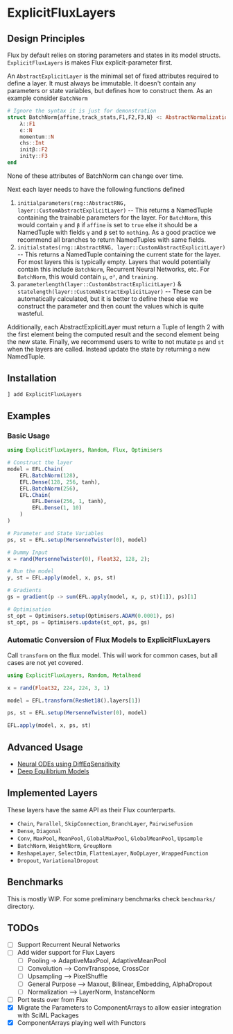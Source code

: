 # ExplicitFluxLayers

## Design Principles

Flux by default relies on storing parameters and states in its model structs. `ExplicitFluxLayers` is makes Flux explicit-parameter first. 

An `AbstractExplicitLayer` is the minimal set of fixed attributes required to define a layer. It must always be immutable. It doesn't contain any parameters or state variables, but defines how to construct them. As an example consider `BatchNorm`

```julia
# Ignore the syntax it is just for demonstration
struct BatchNorm{affine,track_stats,F1,F2,F3,N} <: AbstractNormalizationLayer{affine,track_stats} <: AbstractExplicitLayer
    λ::F1
    ϵ::N
    momentum::N
    chs::Int
    initβ::F2
    initγ::F3
end
```

None of these attributes of BatchNorm can change over time.

Next each layer needs to have the following functions defined

1. `initialparameters(rng::AbstractRNG, layer::CustomAbstractExplicitLayer)` -- This returns a NamedTuple containing the trainable parameters for the layer. For `BatchNorm`, this would contain `γ` and `β` if `affine` is set to `true` else it should be a NamedTuple with fields `γ` and `β` set to `nothing`. As a good practice we recommend all branches to return NamedTuples with same fields.
2. `initialstates(rng::AbstractRNG, layer::CustomAbstractExplicitLayer)` -- This returns a NamedTuple containing the current state for the layer. For most layers this is typically empty. Layers that would potentially contain this include `BatchNorm`, Recurrent Neural Networks, etc. For `BatchNorm`, this would contain `μ`, `σ²`, and `training`.
3. `parameterlength(layer::CustomAbstractExplicitLayer)` & `statelength(layer::CustomAbstractExplicitLayer)` -- These can be automatically calculated, but it is better to define these else we construct the parameter and then count the values which is quite wasteful.

Additionally, each AbstractExplicitLayer must return a Tuple of length 2 with the first element being the computed result and the second element being the new state. Finally, we recommend users to write to not mutate `ps` and `st` when the layers are called. Instead update the state by returning a new NamedTuple.

## Installation

```julia
] add ExplicitFluxLayers
```

## Examples
### Basic Usage

```julia
using ExplicitFluxLayers, Random, Flux, Optimisers

# Construct the layer
model = EFL.Chain(
    EFL.BatchNorm(128),
    EFL.Dense(128, 256, tanh),
    EFL.BatchNorm(256),
    EFL.Chain(
        EFL.Dense(256, 1, tanh),
        EFL.Dense(1, 10)
    )
)

# Parameter and State Variables
ps, st = EFL.setup(MersenneTwister(0), model)

# Dummy Input
x = rand(MersenneTwister(0), Float32, 128, 2);

# Run the model
y, st = EFL.apply(model, x, ps, st)

# Gradients
gs = gradient(p -> sum(EFL.apply(model, x, p, st)[1]), ps)[1]

# Optimisation
st_opt = Optimisers.setup(Optimisers.ADAM(0.0001), ps)
st_opt, ps = Optimisers.update(st_opt, ps, gs)
```

### Automatic Conversion of Flux Models to ExplicitFluxLayers

Call `transform` on the flux model. This will work for common cases, but all cases are not yet covered.

```julia
using ExplicitFluxLayers, Random, Metalhead

x = rand(Float32, 224, 224, 3, 1)

model = EFL.transform(ResNet18().layers[1])

ps, st = EFL.setup(MersenneTwister(0), model)

EFL.apply(model, x, ps, st)
```

## Advanced Usage

* [Neural ODEs using DiffEqSensitivity](examples/neural_ode.jl)
* [Deep Equilibrium Models](https://github.com/SciML/FastDEQ.jl)

## Implemented Layers

These layers have the same API as their Flux counterparts.

* `Chain`, `Parallel`, `SkipConnection`, `BranchLayer`, `PairwiseFusion`
* `Dense`, `Diagonal`
* `Conv`, `MaxPool`, `MeanPool`, `GlobalMaxPool`, `GlobalMeanPool`, `Upsample`
* `BatchNorm`, `WeightNorm`, `GroupNorm`
* `ReshapeLayer`, `SelectDim`, `FlattenLayer`, `NoOpLayer`, `WrappedFunction`
* `Dropout`, `VariationalDropout`


## Benchmarks

This is mostly WIP. For some preliminary benchmarks check `benchmarks/` directory.

## TODOs

- [ ] Support Recurrent Neural Networks
- [ ] Add wider support for Flux Layers
  - [ ] Pooling -> AdaptiveMaxPool, AdaptiveMeanPool
  - [ ] Convolution --> ConvTranspose, CrossCor
  - [ ] Upsampling --> PixelShuffle
  - [ ] General Purpose --> Maxout, Bilinear, Embedding, AlphaDropout
  - [ ] Normalization --> LayerNorm, InstanceNorm
- [ ] Port tests over from Flux
- [x] Migrate the Parameters to ComponentArrays to allow easier integration with SciML Packages
- [x] ComponentArrays playing well with Functors
